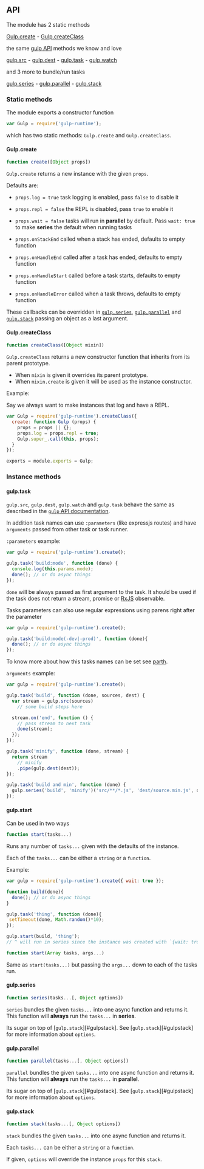 ## API

The module has 2 static methods

[Gulp.create](#gulpcreate) -
[Gulp.createClass](#gulpcreateclass)

the same [gulp API][gulp-api] methods we know and love

[gulp.src](#gulptask) -
[gulp.dest](#gulptask) -
[gulp.task](#gulptask) -
[gulp.watch](#gulptask)

and 3 more to bundle/run tasks

[gulp.series](#gulpseries) -
[gulp.parallel](#gulpparallel) -
[gulp.stack](#gulpstack)

<h3> Static methods </h3>

The module exports a constructor function

```js
var Gulp = require('gulp-runtime');
```

which has two static methods: `Gulp.create` and `Gulp.createClass`.

#### Gulp.create

```js
function create([Object props])
```

`Gulp.create` returns a new instance with the given `props`.

Defaults are:

- `props.log = true` task logging is enabled, pass `false` to disable it
- `props.repl = false` the REPL is disabled, pass `true` to enable it
- `props.wait = false` tasks will run in **parallel** by default. Pass `wait: true` to make **series** the default when running tasks

- `props.onStackEnd` called when a stack has ended, defaults to empty function
- `props.onHandleEnd` called after a task has ended, defaults to empty function
- `props.onHandleStart` called before a task starts, defaults to empty function
- `props.onHandleError` called when a task throws, defaults to empty function

These callbacks can be overridden in [`gulp.series`](#gulpseries), [`gulp.parallel`](#gulpparallel) and [`gulp.stack`](#gulpstack) passing an object as a last argument.

#### Gulp.createClass

```js
function createClass([Object mixin])
```

`Gulp.createClass` returns a new constructor function that inherits from its parent prototype.

- When `mixin` is given it overrides its parent prototype.
- When `mixin.create` is given it will be used as the instance constructor.

Example:

Say we always want to make instances that log and have a REPL.

```js
var Gulp = require('gulp-runtime').createClass({
  create: function Gulp (props) {
    props = props || {};
    props.log = props.repl = true;
    Gulp.super_.call(this, props);
  }
});

exports = module.exports = Gulp;
```

<h3>Instance methods</h3>

#### gulp.task

`gulp.src`, `gulp.dest`, `gulp.watch` and `gulp.task` behave the same as described in the [`gulp` API documentation][gulp-api].

In addition task names can use `:parameters` (like expressjs routes) and have `arguments` passed from other task or task runner.

`:parameters` example:

```js
var gulp = require('gulp-runtime').create();

gulp.task('build:mode', function (done) {
  console.log(this.params.mode);
  done(); // or do async things
});
```

`done` will be always passed as first argument to the task. It should be used if the task does not return a stream, promise or [RxJS][RxJS] observable.

Tasks parameters can also use regular expressions using parens right after the parameter

```js
var gulp = require('gulp-runtime').create();

gulp.task('build:mode(-dev|-prod)', function (done){
  done(); // or do async things
});
```

To know more about how this tasks names can be set see [parth][parth].

`arguments` example:

```js
var gulp = require('gulp-runtime').create();

gulp.task('build', function (done, sources, dest) {
  var stream = gulp.src(sources)
    // some build steps here

  stream.on('end', function () {
    // pass stream to next task
    done(stream);
  });
});

gulp.task('minify', function (done, stream) {
  return stream
    // minify
    .pipe(gulp.dest(dest));
});

gulp.task('build and min', function (done) {
  gulp.series('build', 'minify')('src/**/*.js', 'dest/source.min.js', done);
});
```

#### gulp.start

Can be used in two ways

```js
function start(tasks...)
```

Runs any number of `tasks...` given with the defaults of the instance.

Each of the `tasks...` can be either a `string` or a `function`.

Example:

```js
var gulp = require('gulp-runtime').create({ wait: true });

function build(done){
  done(); // or do async things
}

gulp.task('thing', function (done){
 setTimeout(done, Math.random()*10);
});

gulp.start(build, 'thing');
// ^ will run in series since the instance was created with `{wait: true}`
```

```js
function start(Array tasks, args...)
```

Same as `start(tasks...)` but passing the `args...` down to each of the tasks run.

#### gulp.series

```js
function series(tasks...[, Object options])
```

`series` bundles the given `tasks...` into one async function and returns it. This function will **always** run the `tasks...` in **series**.

Its sugar on top of [`gulp.stack`][#gulpstack]. See [`gulp.stack`][#gulpstack] for more information about `options`.

#### gulp.parallel

```js
function parallel(tasks...[, Object options])
```

`parallel` bundles the given `tasks...` into one async function and returns it. This function will **always** run the `tasks...` in **parallel**.

Its sugar on top of [`gulp.stack`][#gulpstack]. See [`gulp.stack`][#gulpstack] for more information about `options`.

#### gulp.stack

```js
function stack(tasks...[, Object options])
```

`stack` bundles the given `tasks...` into one async function and returns it.

Each `tasks...` can be either a `string` or a `function`.

If given, `options` will override the instance `props` for this `stack`.

<!-- links -->

[npm]: https://npmjs.com/gulp-runtime
[gulp]: https://github.com/gulpjs/gulp
[RxJs]: https://github.com/Reactive-Extensions/RxJS
[parth]: https://github.com/stringparser/parth
[license]: http://opensource.org/licenses/MIT
[runtime]: https://github.com/stringparser/runtime
[gulp-api]: https://github.com/gulpjs/gulp/blob/master/docs/API.md
[gulp-repl]: https://github.com/stringparser/gulp-repl
[open-a-issue]: https://github.com/stringparser/gulp-runtime/issues/new
[example-gulpfile]: https://github.com/gulpjs/gulp#sample-gulpfilejs
